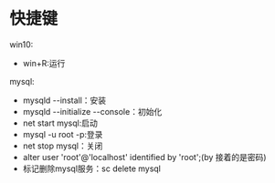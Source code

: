 # 快捷键

win10:

* win+R:运行

mysql:

* mysqld --install：安装
* mysqld --initialize --console：初始化
* net start mysql:启动
* mysql -u root -p:登录
* net stop mysql：关闭
* alter user 'root'@'localhost' identified by 'root';(by 接着的是密码)
* 标记删除mysql服务：sc delete mysql
